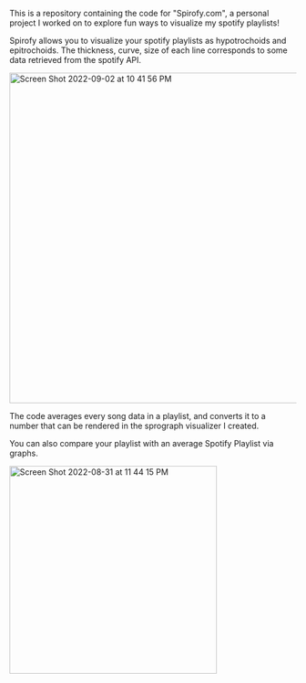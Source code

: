 This is a repository containing the code for "Spirofy.com", a personal project I worked on to explore fun ways to visualize my spotify playlists! 

Spirofy allows you to visualize your spotify playlists as hypotrochoids and epitrochoids. The thickness, curve, size of each line corresponds to some data retrieved from the spotify API. 

<img width="579" alt="Screen Shot 2022-09-02 at 10 41 56 PM" src="https://user-images.githubusercontent.com/63268317/200211437-21bb665e-e074-4e05-a6c1-098e72717955.png">

The code averages every song data in a playlist, and converts it to a number that can be rendered in the sprograph visualizer I created. 

You can also compare your playlist with an average Spotify Playlist via graphs. 

<img width="364" alt="Screen Shot 2022-08-31 at 11 44 15 PM" src="https://user-images.githubusercontent.com/63268317/200211457-95131fd1-53a1-4564-b254-dad1cba13acd.png">




